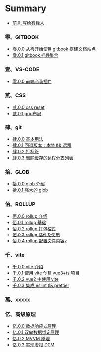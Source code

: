 # Summary

- [前言.写给有缘人](README.md)

### 零、GITBOOK

- [零.0.0 从零开始使用 gitbook 搭建文档站点](gitbook/0.0.0.md)
- [零.0.1 gitbook 插件集合](gitbook/0.0.1.md)

### 壹、VS-CODE

- [零.0.0 前端必装插件](vscode/0.0.0.md)

### 贰、CSS

- [贰.0.0 css reset](css/0.0.0.md)
- [贰.0.1 grid布局](css/0.0.1.md)

### 肆、git

- [肆.0.0 基本用法](css/0.0.0.md)
- [肆.0.1 回退版本：本地 && 远程](css/0.0.1.md)
- [肆.0.2 打标签](css/0.0.2.md)
- [肆.0.3 删除缓存的远程分支列表](css/0.0.3.md)

<!-- ### 伍、JAVASCRIPT && ECMASCRIPT -->

### 拾、GLOB

- [拾.0.0 glob 介绍](glob/0.0.0.md)
- [拾.0.1 强大的 glob](glob/0.0.1.md)

### 佰、ROLLUP

- [佰.0.0 rollup 介绍](rollup/0.0.0.md)
- [佰.0.1 rollup 基础](rollup/0.0.1.md)
- [佰.0.2 rollup 打包格式](rollup/0.0.2.md)
- [佰.0.3 rollup 插件及使用](rollup/0.0.3.md)
- [佰.0.4 rollup 配置文件内容](rollup/0.0.4.md)z

### 千、vite

- [千.0.0 vite 介绍](vite/0.0.0.md)
- [千.0.1 使用 vite 创建 vue3+ts 项目](vite/0.0.1.md)
- [千.0.2 vue2 中使用 vite](vite/0.0.2.md)
- [千.0.3 集成 eslint && prettier](vite/0.0.3.md)

### 萬、xxxxx

### 亿、高级原理

- [亿.0.0 数据响应式原理](senior/0.0.0.md)
- [亿.0.1 双向数据绑定原理](senior/0.0.1.md)
- [亿.0.2 MVVM 原理](senior/0.0.2.md)
- [亿.0.3 实现虚拟 DOM](senior/0.0.3.md)<!-- http://foio.github.io/virtual-dom/ -->
